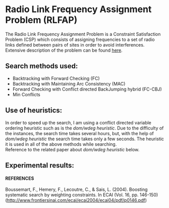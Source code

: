 # Radio Link Frequency Assignment Problem (RLFAP)

The Radio Link Frequency Assignment Problem is a Constraint Satisfaction Problem (CSP) which consists of assigning frequencies to a set of radio links defined between pairs of sites in order to avoid interferences.  
Extensive description of the problem can be found [here](https://miat.inrae.fr/schiex/rlfap.shtml).  

## Search methods used:
* Backtracking with Forward Checking (FC)
* Backtracking with Maintaining Arc Consistency (MAC)
* Forward Checking with Conflict directed BackJumping hybrid (FC-CBJ)
* Min Conflicts

## Use of heuristics:
In order to speed up the search, I am using a conflict directed variable ordering heuristic such as is the *dom/wdeg heuristic*. Due to the difficulty of the instances, the search time takes several hours, but, with the help of *dom/wdeg heuristic* the search time takes only a few seconds. The heuristic it is used in all of the above methods while searching.   
Reference to the related paper about *dom/wdeg heuristic* below.

## Experimental results:



#### REFERENCES
Boussemart, F., Hemery, F., Lecoutre, C., & Sais, L. (2004). Boosting systematic search by weighting constraints. In ECAI (Vol. 16, pp. 146-150) (http://www.frontiersinai.com/ecai/ecai2004/ecai04/pdf/p0146.pdf)

